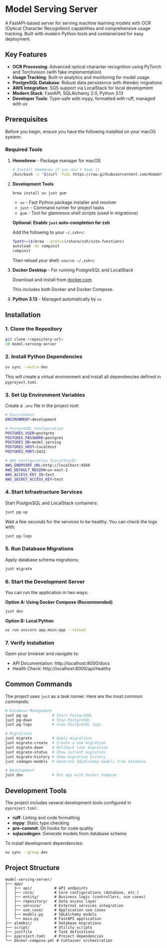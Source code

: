 # Model Serving Server

A FastAPI-based server for serving machine learning models with OCR (Optical Character Recognition) capabilities and comprehensive usage tracking. Built with modern Python tools and containerized for easy deployment.

## Key Features

- **OCR Processing**: Advanced optical character recognition using PyTorch and Torchvision (with fake implementation)
- **Usage Tracking**: Built-in analytics and monitoring for model usage
- **PostgreSQL Database**: Robust data persistence with Alembic migrations
- **AWS Integration**: SQS support via LocalStack for local development
- **Modern Stack**: FastAPI, SQLAlchemy 2.0, Python 3.13
- **Developer Tools**: Type-safe with mypy, formatted with ruff, managed with uv

## Prerequisites

Before you begin, ensure you have the following installed on your macOS system:

### Required Tools

1. **Homebrew** - Package manager for macOS
   ```bash
   # Install Homebrew if you don't have it
   /bin/bash -c "$(curl -fsSL https://raw.githubusercontent.com/Homebrew/install/HEAD/install.sh)"
   ```

2. **Development Tools**
   ```bash
   brew install uv just gum
   ```
   - `uv` - Fast Python package installer and resolver
   - `just` - Command runner for project tasks
   - `gum` - Tool for glamorous shell scripts (used in migrations)

   **Optional: Enable `just` auto-completion for zsh**

   Add the following to your `~/.zshrc`:
   ```bash
   fpath+=($(brew --prefix)/share/zsh/site-functions)
   autoload -Uz compinit
   compinit
   ```
   Then reload your shell: `source ~/.zshrc`

3. **Docker Desktop** - For running PostgreSQL and LocalStack

   Download and install from [docker.com](https://www.docker.com/products/docker-desktop/)

   This includes both Docker and Docker Compose.

4. **Python 3.13** - Managed automatically by `uv`

## Installation

### 1. Clone the Repository

```bash
git clone <repository-url>
cd model-serving-server
```

### 2. Install Python Dependencies

```bash
uv sync --extra dev
```

This will create a virtual environment and install all dependencies defined in `pyproject.toml`.

### 3. Set Up Environment Variables

Create a `.env` file in the project root:

```bash
# Environment
ENVIRONMENT=development

# PostgreSQL Configuration
POSTGRES_USER=postgres
POSTGRES_PASSWORD=postgres
POSTGRES_DB=model_serving
POSTGRES_HOST=localhost
POSTGRES_PORT=5432

# AWS Configuration (LocalStack)
AWS_ENDPOINT_URL=http://localhost:4566
AWS_DEFAULT_REGION=us-east-1
AWS_ACCESS_KEY_ID=test
AWS_SECRET_ACCESS_KEY=test
```

### 4. Start Infrastructure Services

Start PostgreSQL and LocalStack containers:

```bash
just pg-up
```

Wait a few seconds for the services to be healthy. You can check the logs with:

```bash
just pg-logs
```

### 5. Run Database Migrations

Apply database schema migrations:

```bash
just migrate
```

### 6. Start the Development Server

You can run the application in two ways:

**Option A: Using Docker Compose (Recommended)**
```bash
just dev
```

**Option B: Local Python**
```bash
uv run uvicorn app.main:app --reload
```

### 7. Verify Installation

Open your browser and navigate to:

- API Documentation: http://localhost:8000/docs
- Health Check: http://localhost:8000/api/healthz

## Common Commands

The project uses `just` as a task runner. Here are the most common commands:

```bash
# Database Management
just pg-up           # Start PostgreSQL
just pg-down         # Stop PostgreSQL
just pg-logs         # View PostgreSQL logs

# Migrations
just migrate         # Apply migrations
just migrate-create  # Create a new migration
just migrate-down    # Rollback last migration
just migrate-status  # Show current migration
just migrate-history # Show migration history
just codegen-models  # Generate SQLAlchemy models from database

# Development
just dev             # Run app with Docker Compose
```

## Development Tools

The project includes several development tools configured in `pyproject.toml`:

- **ruff**: Linting and code formatting
- **mypy**: Static type checking
- **pre-commit**: Git hooks for code quality
- **sqlacodegen**: Generate models from database schema

To install development dependencies:

```bash
uv sync --group dev
```

## Project Structure

```
model-serving-server/
├── app/
│   ├── api/          # API endpoints
│   ├── core/         # Core configurations (database, etc.)
│   ├── entity/       # Business logic (controllers, use cases)
│   ├── repository/   # Data access layer
│   ├── service/      # External services integration
│   ├── use_case/     # Application use cases
│   ├── models.py     # SQLAlchemy models
│   └── main.py       # FastAPI application
├── alembic/          # Database migrations
├── script/           # Utility scripts
├── justfile          # Task definitions
├── pyproject.toml    # Project dependencies
└── docker-compose.yml # Container orchestration
```
